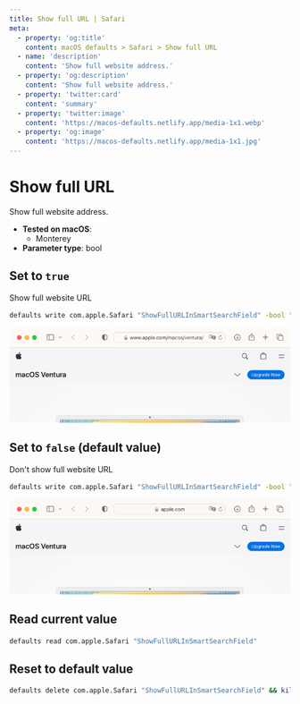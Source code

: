 ```yaml
---
title: Show full URL | Safari
meta:
  - property: 'og:title'
    content: macOS defaults > Safari > Show full URL
  - name: 'description'
    content: 'Show full website address.'
  - property: 'og:description'
    content: 'Show full website address.'
  - property: 'twitter:card'
    content: 'summary'
  - property: 'twitter:image'
    content: 'https://macos-defaults.netlify.app/media-1x1.webp'
  - property: 'og:image'
    content: 'https://macos-defaults.netlify.app/media-1x1.jpg'
---
```


# Show full URL

Show full website address.

<!-- break lists -->

- **Tested on macOS**:
  - Monterey
- **Parameter type**: bool

## Set to `true`

Show full website URL

```bash
defaults write com.apple.Safari "ShowFullURLInSmartSearchField" -bool "true" && killall Safari
```

<img
  src="./images/ShowFullURLInSmartSearchField/true.png"
  alt="Example output with value set to true"
  width="740" height="207" style="height: auto"
/>

## Set to `false` (default value)

Don't show full website URL

```bash
defaults write com.apple.Safari "ShowFullURLInSmartSearchField" -bool "false" && killall Safari
```

<img
  src="./images/ShowFullURLInSmartSearchField/false.png"
  alt="Example output with value set to false"
  width="740" height="207" style="height: auto"
/>

## Read current value

```bash
defaults read com.apple.Safari "ShowFullURLInSmartSearchField"
```

## Reset to default value

```bash
defaults delete com.apple.Safari "ShowFullURLInSmartSearchField" && killall Safari
```

